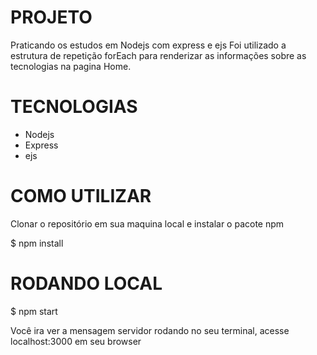 # PROJETO

Praticando os estudos em Nodejs com express e ejs
Foi utilizado a estrutura de repetição forEach para renderizar as informações sobre as tecnologias na pagina Home.

# TECNOLOGIAS

- Nodejs
- Express
- ejs

# COMO UTILIZAR

Clonar o repositório em sua maquina local e instalar o pacote npm

$ npm install

# RODANDO LOCAL

$ npm start

Você ira ver a mensagem servidor rodando no seu terminal, acesse localhost:3000 em seu browser
